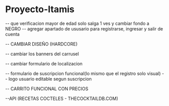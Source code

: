 # Proyecto-Itamis

-- que verificacion mayor de edad solo salga 1 ves y cambiar fondo a NEGRO
-- agregar apartado de ususario para registrarse, ingresar y salir de cuenta
<!-- -- cambiar logo  -->
-- CAMBIAR DISEÑO (HARDCORE)  
<!-- -- COLOR DE LA PAGINA  -->
-- cambiar los banners del carrusel
<!-- -- editar el tamaño del footer -->
<!-- -- editar estilo y animaciones de menu-opciones  -->
-- cambiar formulario de localizacion

-- formulario de suscripcion funcional(lo mismo que el registro solo visual)
-- logo usuario editable segun suscripcion

-- CARRITO FUNCIONAL CON PRECIOS 


--API (RECETAS COCTELES - THECOCKTAILDB.COM)
<!-- --API (DATOS PRODUCTOS - FAKEAPI.PLATZI.COM) TA MUY DIFICL ESTA SHIT (ver con el profe) -->
